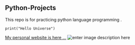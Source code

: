 ## Python-Projects
This repo is for practicing python language programming .

    print("Hello Universe")
[My personal website is here ...](https://www.mohammadebadi.com/)
![enter image description here](https://www.researchgate.net/profile/Khaled-Nagaty/publication/237062986/figure/fig10/AS:614291111673856@1523469822085/shows-the-iconic-logo-of-the-Python-programming-language-Python-Software-Foundation.png)
